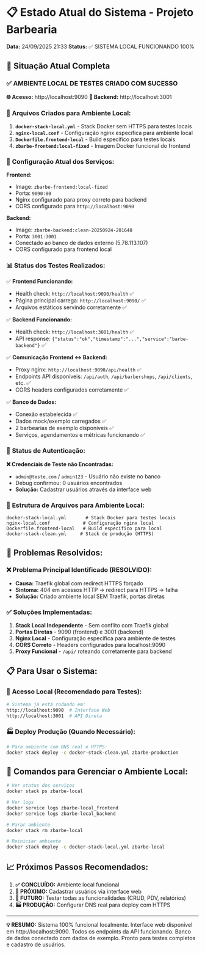 # 📋 Estado Atual do Sistema - Projeto Barbearia

**Data:** 24/09/2025 21:33
**Status:** ✅ SISTEMA LOCAL FUNCIONANDO 100%

## 🎯 Situação Atual Completa

### ✅ **AMBIENTE LOCAL DE TESTES CRIADO COM SUCESSO**

**🌐 Acesso:** http://localhost:9090
**🔧 Backend:** http://localhost:3001

### 🔧 **Arquivos Criados para Ambiente Local:**

1. **`docker-stack-local.yml`** - Stack Docker sem HTTPS para testes locais
2. **`nginx-local.conf`** - Configuração nginx específica para ambiente local
3. **`Dockerfile.frontend-local`** - Build específico para testes locais
4. **`zbarbe-frontend:local-fixed`** - Imagem Docker funcional do frontend

### 🚀 **Configuração Atual dos Serviços:**

**Frontend:**
- Image: `zbarbe-frontend:local-fixed`
- Porta: `9090:80`
- Nginx configurado para proxy correto para backend
- CORS configurado para `http://localhost:9090`

**Backend:**
- Image: `zbarbe-backend:clean-20250924-201648`
- Porta: `3001:3001`
- Conectado ao banco de dados externo (5.78.113.107)
- CORS configurado para frontend local

### 📊 **Status dos Testes Realizados:**

✅ **Frontend Funcionando:**
- Health check: `http://localhost:9090/health` ✅
- Página principal carrega: `http://localhost:9090/` ✅
- Arquivos estáticos servindo corretamente ✅

✅ **Backend Funcionando:**
- Health check: `http://localhost:3001/health` ✅
- API response: `{"status":"ok","timestamp":"...","service":"barbe-backend"}` ✅

✅ **Comunicação Frontend ↔ Backend:**
- Proxy nginx: `http://localhost:9090/api/health` ✅
- Endpoints API disponíveis: `/api/auth`, `/api/barbershops`, `/api/clients`, etc. ✅
- CORS headers configurados corretamente ✅

✅ **Banco de Dados:**
- Conexão estabelecida ✅
- Dados mock/exemplo carregados ✅
- 2 barbearias de exemplo disponíveis ✅
- Serviços, agendamentos e métricas funcionando ✅

### 🔐 **Status de Autenticação:**

**❌ Credenciais de Teste não Encontradas:**
- `admin@teste.com` / `admin123` - Usuário não existe no banco
- Debug confirmou: 0 usuários encontrados
- **Solução:** Cadastrar usuários através da interface web

### 📁 **Estrutura de Arquivos para Ambiente Local:**
```
docker-stack-local.yml       # Stack Docker para testes locais
nginx-local.conf            # Configuração nginx local
Dockerfile.frontend-local   # Build específico para local
docker-stack-clean.yml     # Stack de produção (HTTPS)
```

## 🚨 **Problemas Resolvidos:**

### ❌ **Problema Principal Identificado (RESOLVIDO):**
- **Causa:** Traefik global com redirect HTTPS forçado
- **Sintoma:** 404 em acessos HTTP → redirect para HTTPS → falha
- **Solução:** Criado ambiente local SEM Traefik, portas diretas

### ✅ **Soluções Implementadas:**
1. **Stack Local Independente** - Sem conflito com Traefik global
2. **Portas Diretas** - 9090 (frontend) e 3001 (backend)
3. **Nginx Local** - Configuração específica para ambiente de testes
4. **CORS Correto** - Headers configurados para localhost:9090
5. **Proxy Funcional** - `/api/` roteando corretamente para backend

## 📋 **Para Usar o Sistema:**

### 🎯 **Acesso Local (Recomendado para Testes):**
```bash
# Sistema já está rodando em:
http://localhost:9090  # Interface Web
http://localhost:3001  # API Direta
```

### 🏭 **Deploy Produção (Quando Necessário):**
```bash
# Para ambiente com DNS real e HTTPS:
docker stack deploy -c docker-stack-clean.yml zbarbe-production
```

## 🔄 **Comandos para Gerenciar o Ambiente Local:**

```bash
# Ver status dos serviços
docker stack ps zbarbe-local

# Ver logs
docker service logs zbarbe-local_frontend
docker service logs zbarbe-local_backend

# Parar ambiente
docker stack rm zbarbe-local

# Reiniciar ambiente
docker stack deploy -c docker-stack-local.yml zbarbe-local
```

## 📈 **Próximos Passos Recomendados:**

1. **✅ CONCLUÍDO:** Ambiente local funcional
2. **🎯 PRÓXIMO:** Cadastrar usuários via interface web
3. **🔄 FUTURO:** Testar todas as funcionalidades (CRUD, PDV, relatórios)
4. **🏭 PRODUÇÃO:** Configurar DNS real para deploy com HTTPS

---

**💡 RESUMO:** Sistema 100% funcional localmente. Interface web disponível em http://localhost:9090. Todos os endpoints da API funcionando. Banco de dados conectado com dados de exemplo. Pronto para testes completos e cadastro de usuários.